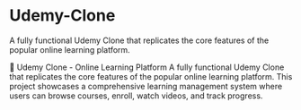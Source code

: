 # Udemy-Clone
A fully functional Udemy Clone that replicates the core features of the popular online learning platform.

🚀 Udemy Clone - Online Learning Platform
A fully functional Udemy Clone that replicates the core features of the popular online learning platform. This project showcases a comprehensive learning management system where users can browse courses, enroll, watch videos, and track progress.

